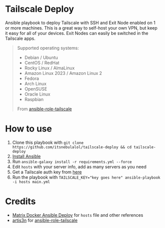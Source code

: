 # Tailscale Deploy

Ansible playbook to deploy Tailscale with SSH and Exit Node enabled on 1 or more machines. This is a great way to self-host your own VPN, but keep it easy for all of your devices. Exit Nodes can easily be switched in the Tailscale apps.

> Supported operating systems:
> - Debian / Ubuntu
> - CentOS / RedHat
> - Rocky Linux / AlmaLinux
> - Amazon Linux 2023 / Amazon Linux 2
> - Fedora
> - Arch Linux
> - OpenSUSE
> - Oracle Linux
> - Raspbian
>
> From [ansible-role-tailscale](https://github.com/artis3n/ansible-role-tailscale)

# How to use

1. Clone this playbook with `git clone https://github.com/itsnebulalol/tailscale-deploy && cd tailscale-deploy`
2. [Install Ansible](https://docs.ansible.com/ansible/latest/installation_guide/intro_installation.html)
3. Run `ansible-galaxy install -r requirements.yml --force`
4. Edit `hosts` with your server info, add as many servers as you need
5. Get a Tailscale auth key from [here](https://login.tailscale.com/admin/settings/keys)
6. Run the playbook with `TAILSCALE_KEY="key goes here" ansible-playbook -i hosts main.yml`

# Credits

- [Matrix Docker Ansible Deploy](https://github.com/spantaleev/matrix-docker-ansible-deploy) for `hosts` file and other references
- [artis3n](https://github.com/artis3n) for [ansible-role-tailscale](https://github.com/artis3n/ansible-role-tailscale)
